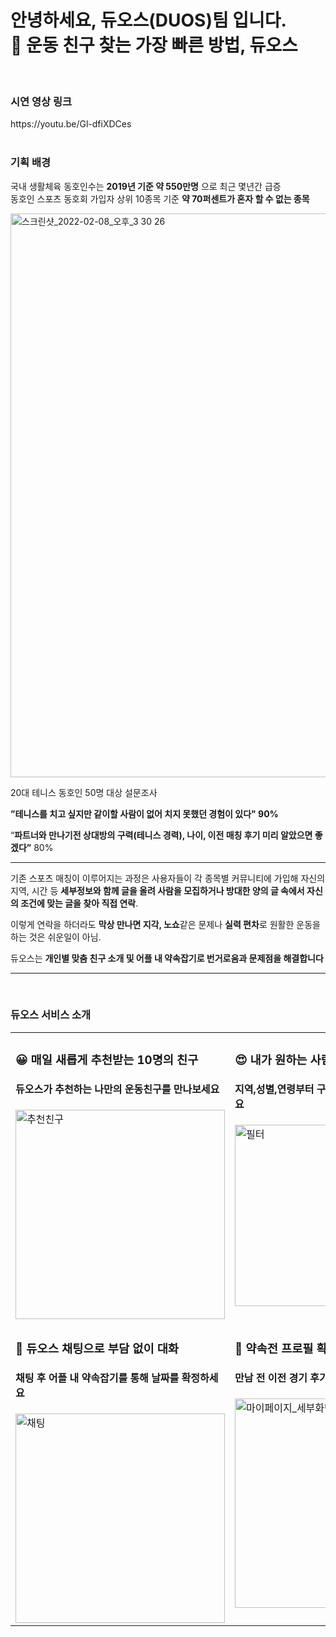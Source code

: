 <h1>
안녕하세요, 듀오스(DUOS)팀 입니다.
<br> 🎾 운동 친구 찾는 가장 빠른 방법, 듀오스</h1>
<br>
<h3>시연 영상 링크</h3>
https://youtu.be/Gl-dfiXDCes
<br>
<br>
<h3>기획 배경</h3>

국내 생활체육 동호인수는 **2019년 기준 약 550만명** 으로 최근 몇년간 급증<br>
동호인 스포츠 동호회 가입자 상위 10종목 기준 **약 70퍼센트가 혼자 할 수 없는 종목**

<img width="902" alt="스크린샷_2022-02-08_오후_3 30 26" src="https://user-images.githubusercontent.com/65281502/186065305-81e6ae4b-1cd4-4f51-89fa-ba890c70f0be.png">

20대 테니스 동호인  50명 대상 설문조사

 **”테니스를 치고 싶지만 같이할 사람이 없어 치지 못했던 경험이 있다"  90%**

“**파트너와 만나기전 상대방의 구력(테니스 경력), 나이, 이전 매칭 후기 미리 알았으면 좋겠다”** 80%

---

 기존 스포츠 매칭이 이루어지는 과정은 사용자들이 각 종목별 커뮤니티에 가입해 자신의 지역, 시간 등 **세부정보와 함께 글을 올려 사람을 모집하거나 방대한 양의 글 속에서 자신의 조건에 맞는 글을 찾아 직접 연락**. 

이렇게 연락을 하더라도 **막상 만나면 지각, 노쇼**같은 문제나 **실력 편차**로 원활한 운동을 하는 것은 쉬운일이 아님.

 듀오스는 **개인별 맞춤 친구 소개 및 어플 내 약속잡기로 번거로움과 문제점을 해결합니다**
 
 ---
 <br>
 <h3>듀오스 서비스 소개</h3>
 <table>
  <tr>
    <td valign="top">
     <h3>😀 매일 새롭게 추천받는 10명의 친구</h4>
     <h4>듀오스가 추천하는 나만의 운동친구를 만나보세요</h4>
<img align="center" width="335" alt="추천친구" src="https://user-images.githubusercontent.com/65281502/186065544-f3d99774-978f-41cd-b267-938824ab9686.png"></td>
<td valign="top">
     <h3>😍 내가 원하는 사람들만 찾아보기</h4>
     <h4>지역,성별,연령부터 구력까지 원하는대로 찾아보세요 </h4>
<img align="center" width="290" alt="필터" src="https://user-images.githubusercontent.com/65281502/186065995-e6326b75-40c2-4b33-842b-1e11737b2a76.png">
</td>
  </tr>
   <tr>
    <td valign="top">
     <h3>💬 듀오스 채팅으로 부담 없이 대화</h4>
     <h4>채팅 후 어플 내 약속잡기를 통해 날짜를 확정하세요</h4>
<img width="335" alt="채팅" src="https://user-images.githubusercontent.com/65281502/186066238-a39efff4-9ff4-4e7c-b5c0-6b664774fc07.png">
<td valign="top">
     <h3>🤟 약속전 프로필 확인으로 더욱 안전하게</h4>
     <h4>만남 전 이전 경기 후기와 프로필을 확인해보세요</h4>

<img width="335" alt="마이페이지_세부화면" src="https://user-images.githubusercontent.com/65281502/186066261-9dd935c2-38cf-45a1-8580-e1d8e9403316.png">

</td>
  </tr>
</table>



